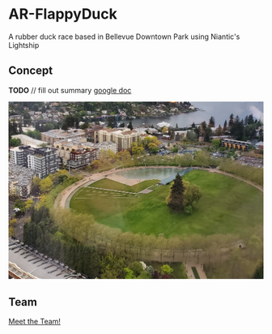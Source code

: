 # AR-FlappyDuck
A rubber duck race based in Bellevue Downtown Park using Niantic's Lightship

## Concept
**TODO** // fill out summary
[google doc](https://docs.google.com/document/d/19Lryxw9Rg60vpYq0B_4uoUPXOjKndZaoMjW0Xu2DNNw/edit#heading=h.t4cg2f40e5af)


![Overview Of Park](Concept%20Images/Park%20From%20Ascend.png)
## Team 
[Meet the Team!](AR-FlappyDuck\TEAM.md)
